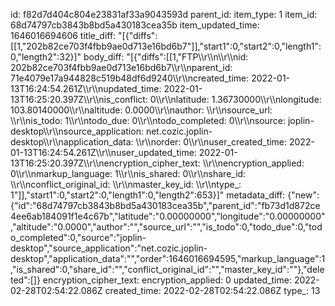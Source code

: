 id: f82d7d404c804e23831af33a9043593d
parent_id: 
item_type: 1
item_id: 68d74797cb3843b8bd5a430183cea35b
item_updated_time: 1646016694606
title_diff: "[{\"diffs\":[[1,\"202b82ce703f4fbb9ae0d713e16bd6b7\"]],\"start1\":0,\"start2\":0,\"length1\":0,\"length2\":32}]"
body_diff: "[{\"diffs\":[[1,\"FTP\\\r\\\n\\\r\\\nid: 202b82ce703f4fbb9ae0d713e16bd6b7\\\r\\\nparent_id: 71e4079e17a944828c519b48df6d9240\\\r\\\ncreated_time: 2022-01-13T16:24:54.261Z\\\r\\\nupdated_time: 2022-01-13T16:25:20.397Z\\\r\\\nis_conflict: 0\\\r\\\nlatitude: 1.36730000\\\r\\\nlongitude: 103.80140000\\\r\\\naltitude: 0.0000\\\r\\\nauthor: \\\r\\\nsource_url: \\\r\\\nis_todo: 1\\\r\\\ntodo_due: 0\\\r\\\ntodo_completed: 0\\\r\\\nsource: joplin-desktop\\\r\\\nsource_application: net.cozic.joplin-desktop\\\r\\\napplication_data: \\\r\\\norder: 0\\\r\\\nuser_created_time: 2022-01-13T16:24:54.261Z\\\r\\\nuser_updated_time: 2022-01-13T16:25:20.397Z\\\r\\\nencryption_cipher_text: \\\r\\\nencryption_applied: 0\\\r\\\nmarkup_language: 1\\\r\\\nis_shared: 0\\\r\\\nshare_id: \\\r\\\nconflict_original_id: \\\r\\\nmaster_key_id: \\\r\\\ntype_: 1\"]],\"start1\":0,\"start2\":0,\"length1\":0,\"length2\":653}]"
metadata_diff: {"new":{"id":"68d74797cb3843b8bd5a430183cea35b","parent_id":"fb73d1d872ce4ee6ab184091f1e4c67b","latitude":"0.00000000","longitude":"0.00000000","altitude":"0.0000","author":"","source_url":"","is_todo":0,"todo_due":0,"todo_completed":0,"source":"joplin-desktop","source_application":"net.cozic.joplin-desktop","application_data":"","order":1646016694595,"markup_language":1,"is_shared":0,"share_id":"","conflict_original_id":"","master_key_id":""},"deleted":[]}
encryption_cipher_text: 
encryption_applied: 0
updated_time: 2022-02-28T02:54:22.086Z
created_time: 2022-02-28T02:54:22.086Z
type_: 13